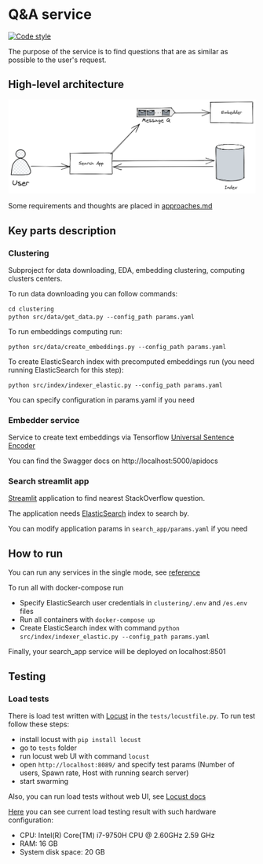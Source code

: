 # Q&A service

[![Code style](https://github.com/pacifikus/qa_service/actions/workflows/code-style.yml/badge.svg)](https://github.com/pacifikus/qa_service/actions/workflows/code-style.yml)

The purpose of the service is to find questions that are as similar as possible to the user's request.

## High-level architecture

<p align="center">
  <img src="https://github.com/pacifikus/qa_service/blob/elasticsearch/reference/high-level-diagram.png" width="600" alt="accessibility text">
</p>

Some requirements and thoughts are placed in [approaches.md](https://github.com/pacifikus/qa_service/blob/main/reference/approach.md)

## Key parts description

### Clustering

Subproject for data downloading, EDA, embedding clustering, computing clusters centers.

To run data downloading you can follow commands:
```commandline
cd clustering
python src/data/get_data.py --config_path params.yaml
```

To run embeddings computing run:
```commandline
python src/data/create_embeddings.py --config_path params.yaml
```

To create ElasticSearch index with precomputed embeddings run
(you need running ElasticSearch for this step):
```commandline
python src/index/indexer_elastic.py --config_path params.yaml
```

You can specify configuration in params.yaml if you need

### Embedder service

Service to create text embeddings via Tensorflow [Universal Sentence Encoder](https://tfhub.dev/google/universal-sentence-encoder/4)

You can find the Swagger docs on http://localhost:5000/apidocs

### Search streamlit app

[Streamlit](https://streamlit.io/) application to find nearest StackOverflow question.

The application needs [ElasticSearch](https://www.elastic.co/) index to search by.

You can modify application params in `search_app/params.yaml` if you need

## How to run

You can run any services in the single mode, see [reference](/reference/single_mode_run.md)

To run all with docker-compose run

- Specify ElasticSearch user credentials in `clustering/.env` and `/es.env` files
- Run all containers with `docker-compose up`
- Create ElasticSearch index with command `python src/index/indexer_elastic.py --config_path params.yaml`

Finally, your search_app service will be deployed on localhost:8501

## Testing

### Load tests

There is load test written with [Locust](https://locust.io/) in the `tests/locustfile.py`.
To run test follow these steps:
- install locust with `pip install locust`
- go to `tests` folder
- run locust web UI with command `locust`
- open `http://localhost:8089/` and specify test params (Number of users, Spawn rate, Host with running search server)
- start swarming

Also, you can run load tests without web UI, see [Locust docs](https://docs.locust.io/en/stable/running-without-web-ui.html#running-without-web-ui)


[Here](reference/load_testing_report.html) you can see current load testing result with such hardware configuration:

- CPU: Intel(R) Core(TM) i7-9750H CPU @ 2.60GHz   2.59 GHz
- RAM: 16 GB
- System disk space: 20 GB
